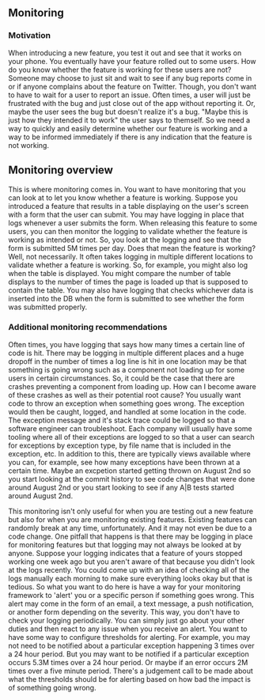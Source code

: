 ## Monitoring

### Motivation
When introducing a new feature, you test it out and see that it works on your phone. You eventually have your feature rolled out to some users. How do you know whether the feature is working for these users are not? Someone may choose to just sit and wait to see if any bug reports come in or if anyone complains about the feature on Twitter. Though, you don't want to have to wait for a user to report an issue. Often times, a user will just be frustrated with the bug and just close out of the app without reporting it. Or, maybe the user sees the bug but doesn't realize it's a bug. "Maybe this is just how they intended it to work" the user says to themself. So we need a way to quickly and easily determine whether our feature is working and a way to be informed immediately if there is any indication that the feature is not working.

## Monitoring overview
This is where monitoring comes in. You want to have monitoring that you can look at to let you know whether a feature is working. Suppose you introduced a feature that results in a table displaying on the user's screen with a form that the user can submit. You may have logging in place that logs whenever a user submits the form. When releasing this feature to some users, you can then monitor the logging to validate whether the feature is working as intended or not. So, you look at the logging and see that the form is submitted 5M times per day. Does that mean the feature is working? Well, not necessarily. It often takes logging in multiple different locations to validate whether a feature is working. So, for example, you might also log when the table is displayed. You might compare the number of table displays to the number of times the page is loaded up that is supposed to contain the table. You may also have logging that checks whichever data is inserted into the DB when the form is submitted to see whether the form was submitted properly. 

### Additional monitoring recommendations
Often times, you have logging that says how many times a certain line of code is hit. There may be logging in multiple different places and a huge dropoff in the number of times a log line is hit in one location may be that something is going wrong such as a component not loading up for some users in certain circumstances. So, it could be the case that there are crashes preventing a component from loading up. How can I become aware of these crashes as well as their potential root cause? You usually want code to throw an exception when something goes wrong. The exception would then be caught, logged, and handled at some location in the code. The exception message and it's stack trace could be logged so that a software engineer can troubleshoot. Each company will usually have some tooling where all of their exceptions are logged to so that a user can search for exceptions by exception type, by file name that is included in the exception, etc. In addition to this, there are typically views available where you can, for example, see how many exceptions have been thrown at a certain time. Maybe an excpetion started getting thrown on August 2nd so you start looking at the commit history to see code changes that were done around August 2nd or you start looking to see if any A|B tests started around August 2nd. 

This monitoring isn't only useful for when you are testing out a new feature but also for when you are monitoring existing features. Existing features can randomly break at any time, unfortunately. And it may not even be due to a code change. One pitfall that happens is that there may be logging in place for monitoring features but that logging may not always be looked at by anyone. Suppose your logging indicates that a feature of yours stopped working one week ago but you aren't aware of that because you didn't look at the logs recently. You could come up with an idea of checking all of the logs manually each morning to make sure everything looks okay but that is tedious. So what you want to do here is have a way for your monitoring framework to 'alert' you or a specific person if something goes wrong. This alert may come in the form of an email, a text message, a push notification, or another form depending on the severity. This way, you don't have to check your logging periodically. You can simply just go about your other duties and then react to any issue when you receive an alert. You want to have some way to configure thresholds for alerting. For example, you may not need to be notified about a particular exception happening 3 times over a 24 hour period. But you may want to be notified if a particular exception occurs 5.3M times over a 24 hour period. Or maybe if an error occurs 2M times over a five minute period. There's a judgement call to be made about what the thresholds should be for alerting based on how bad the impact is of something going wrong. 
